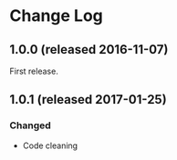 # Change Log

## 1.0.0 (released 2016-11-07)
First release.

## 1.0.1 (released 2017-01-25)
### Changed
- Code cleaning
